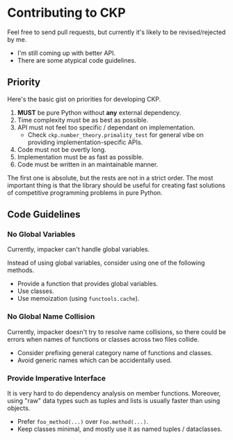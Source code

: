 # Contributing to CKP

Feel free to send pull requests, but currently it's likely to be revised/rejected by me.

- I'm still coming up with better API.
- There are some atypical code guidelines.

## Priority

Here's the basic gist on priorities for developing CKP.

1. **MUST** be pure Python without **any** external dependency.
2. Time complexity must be as best as possible.
3. API must not feel too specific / dependant on implementation.
   - Check `ckp.number_theory.primality_test` for general vibe on providing implementation-specific APIs.
4. Code must not be overtly long.
5. Implementation must be as fast as possible.
6. Code must be written in an maintainable manner.

The first one is absolute, but the rests are not in a strict order. The most important thing is that the library should be useful for creating fast solutions of competitive programming problems in pure Python.

## Code Guidelines

### No Global Variables

Currently, impacker can't handle global variables.

Instead of using global variables, consider using one of the following methods.

- Provide a function that provides global variables.
- Use classes.
- Use memoization (using `functools.cache`).

### No Global Name Collision

Currently, impacker doesn't try to resolve name collisions, so there could be errors when names of functions or classes across two files collide.

- Consider prefixing general category name of functions and classes.
- Avoid generic names which can be accidentally used.

### Provide Imperative Interface

It is very hard to do dependency analysis on member functions. Moreover, using "raw" data types such as tuples and lists is usually faster than using objects.

- Prefer `foo_method(...)` over `Foo.method(...)`.
- Keep classes minimal, and mostly use it as named tuples / dataclasses.